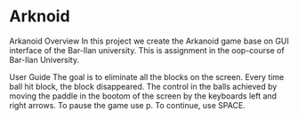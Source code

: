# Arknoid
Arkanoid
Overview
In this project we create the Arkanoid game base on GUI interface of the Bar-Ilan university.
This is assignment in the oop-course of Bar-Ilan University.

User Guide
The goal is to eliminate all the blocks on the screen.
Every time ball hit block, the block disappeared.
The control in the balls achieved by moving the paddle in the bootom of the screen by the keyboards left and right arrows.
To pause the game use p. To continue, use SPACE.
